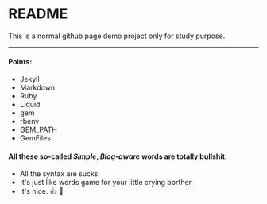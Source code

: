 # README
This is a normal github page demo project only for study purpose.
***
#### Points:

* Jekyll
* Markdown
* Ruby 
* Liquid
* gem
* rbenv
* GEM_PATH
* GemFiles

#### All these so-called *Simple*, *Blog-aware* words are totally bullshit.

* All the syntax are sucks.
* It's just like words game for your little crying borther.
* It's nice. :+1: :hankey:

